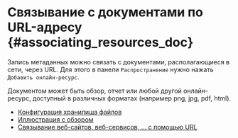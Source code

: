 # Связывание с документами по URL-адресу {#associating_resources_doc}

Запись метаданных можно связать с документами, располагающиеся в сети, через URL. Для этого в панели `Распространение` нужно нажать `Добавить онлайн-ресурс`.

Документом может быть обзор, отчет или любой другой онлайн-ресурс, доступный в различных форматах (например png, jpg, pdf, html).

- [Конфигурация хранилища файлов](using-filestore.md)
- [Иллюстрация с обзором](linking-thumbnail.md)
- [Связывание веб-сайтов, веб-сервисов, \... с помощью URL](linking-online-resources.md)